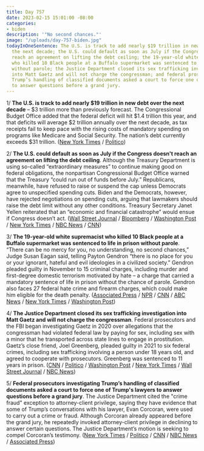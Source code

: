 ```yaml
---
title: Day 757
date: 2023-02-15 15:01:00 -08:00
categories:
- biden
description: '"No second chances."'
image: "/uploads/day-757-biden.jpg"
todayInOneSentence: The U.S. is track to add nearly $19 trillion in new debt over
  the next decade; the U.S. could default as soon as July if the Congress doesn't
  reach an agreement on lifting the debt ceiling; the 19-year-old white supremacist
  who killed 10 Black people at a Buffalo supermarket was sentenced to life in prison
  without parole; the Justice Department closed its sex trafficking investigation
  into Matt Gaetz and will not charge the congressman; and federal prosecutors investigating
  Trump’s handling of classified documents asked a court to force one of Trump's lawyers
  to answer questions before a grand jury.
---
```


1/ **The U.S. is track to add nearly $19 trillion in new debt over the next decade** – $3 trillion more than previously forecast. The Congressional Budget Office added that the federal deficit will hit $1.4 trillion this year, and that deficits will average $2 trillion annually over the next decade, as tax receipts fail to keep pace with the rising costs of mandatory spending on programs like Medicare and Social Security. The nation’s debt currently exceeds $31 trillion. ([New York Times](https://www.nytimes.com/2023/02/15/business/national-debt-biden.html) / [Politico](https://www.politico.com/news/2023/02/15/inflation-persist-until-2026-federal-experts-00083033))

2/ **The U.S. could default as soon as July if the Congress doesn't reach an agreement on lifting the debt ceiling**. Although the Treasury Department is using so-called “extraordinary measures” to continue making good on federal obligations, the nonpartisan Congressional Budget Office warned that the Treasury “could run out of funds before July.” Republicans, meanwhile, have refused to raise or suspend the cap unless Democrats agree to unspecified spending cuts. Biden and the Democrats, however, have rejected negotiations on spending cuts, arguing that lawmakers should raise the debt limit without any other conditions. Treasury Secretary Janet Yellen reiterated that an “economic and financial catastrophe” would ensue if Congress doesn’t act. ([Wall Street Journal](https://www.wsj.com/articles/u-s-could-default-as-soon-as-july-if-debt-ceiling-standoff-isnt-resolved-662b6807?mod=djemalertNEWS) / [Bloomberg](https://www.bloomberg.com/news/articles/2023-02-15/us-treasury-risks-a-payment-default-as-soon-as-july-cbo-says?sref=MIBMEEoj) / [Washington Post](https://www.washingtonpost.com/us-policy/2023/02/15/debt-ceiling-deadline-risks/) / [New York Times](https://www.nytimes.com/2023/02/15/us/politics/default-debt-limit-cbo-report.html) / [NBC News](https://www.nbcnews.com/politics/congress/us-debt-ceiling-deadline-july-september-cbo-rcna70673) / [CNN](https://www.cnn.com/2023/02/15/politics/debt-ceiling-default-cbo-congress/))

3/ **The 19-year-old white supremacist who killed 10 Black people at a Buffalo supermarket was sentenced to life in prison without parole**. “There can be no mercy for you, no understanding, no second chances,” Judge Susan Eagan said, telling Payton Gendron “there is no place for you or your ignorant, hateful and evil ideologies in a civilized society.” Gendron pleaded guilty in November to 15 criminal charges, including murder and first-degree domestic terrorism motivated by hate – a charge that carried a mandatory sentence of life in prison without the chance of parole. Gendron also faces 27 federal hate crime and firearm charges, which could make him eligible for the death penalty. ([Associated Press](https://apnews.com/article/legal-proceedings-new-york-buffalo-crime-terrorism-a13cf95d1fbecfa64571de87d2ccfa8a) / [NPR](https://www.npr.org/2023/02/15/1156996712/buffalo-tops-shooting-new-york-sentencing) / [CNN](https://www.cnn.com/2023/02/15/us/buffalo-tops-grocery-shooting-payton-gendron-state-sentencing/) / [ABC News](https://abcnews.go.com/US/buffalo-mass-shooter-payton-gendron-set-sentenced-life/story?id=97079974) / [New York Times](https://www.nytimes.com/2023/02/15/nyregion/buffalo-shooting-gunman-sentencing.html) / [Washington Post](https://www.washingtonpost.com/national-security/2023/02/15/buffalo-shooting-gendron-sentencing/))

4/ **The Justice Department closed its sex trafficking investigation into Matt Gaetz and will not charge the congressman**. Federal prosecutors and the FBI began investigating Gaetz in 2020 over allegations that the congressman had violated federal law by paying for sex, including sex with a minor that he transported across state lines to engage in prostitution. Gaetz’s close friend, Joel Greenberg, pleaded guilty in 2021 to six federal crimes, including sex trafficking involving a person under 18 years old, and agreed to cooperate with prosecutors. Greenberg was sentenced to 11 years in prison. ([CNN](https://www.cnn.com/2023/02/15/politics/matt-gaetz-justice-department/index.html) / [Politico](https://www.politico.com/news/2023/02/15/doj-wont-charge-gaetz-00083041) / [Washington Post](https://www.washingtonpost.com/national-security/2023/02/15/gaetz-not-charged-sex-trafficking/) / [New York Times](https://www.nytimes.com/2023/02/15/us/politics/matt-gaetz-sex-trafficking-justice-department.html) / [Wall Street Journal](https://www.wsj.com/articles/justice-department-drops-investigation-of-rep-matt-gaetz-3eaa47b3?mod=djemalertNEWS) / [NBC News](https://www.nbcnews.com/politics/congress/doj-decides-not-charge-rep-matt-gaetz-sex-trafficking-investigation-rcna70839))

5/ **Federal prosecutors investigating Trump’s handling of classified documents asked a court to force one of Trump's lawyers to answer questions before a grand jury**. The Justice Department cited the "crime fraud" exception to attorney-client privilege, saying they have evidence that some of Trump’s conversations with his lawyer, Evan Corcoran, were used to carry out a crime or fraud. Although Corcoran already appeared before the grand jury, he repeatedly invoked attorney-client privilege in declining to answer certain questions. The Justice Department’s motion is seeking to compel Corcoran’s testimony. ([New York Times](https://www.nytimes.com/2023/02/14/us/politics/trump-lawyer-classified-documents-investigation.html) / [Politico](https://www.politico.com/news/2023/02/14/special-counsel-donald-trump-testify-00082932) / [CNN](https://www.cnn.com/2023/02/14/politics/evan-corcoran-trump-attorney-testimony) / [NBC News](https://www.nbcnews.com/politics/justice-department/special-counsel-seeks-testimony-trump-lawyer-prosecutors-allege-eviden-rcna70711) / [Associated Press](https://apnews.com/article/trump-probe-attorney-client-privilege-b9c9c85afa5a30a2c7aac527ed2bdf66))